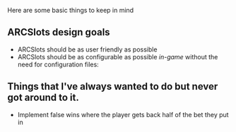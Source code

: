 Here are some basic things to keep in mind

## ARCSlots design goals
* ARCSlots should be as user friendly as possible
* ARCSlots should be as configurable as possible _in-game_ without the need for configuration files:

## Things that I've always wanted to do but never got around to it.
* Implement false wins where the player gets back half of the bet they put in
